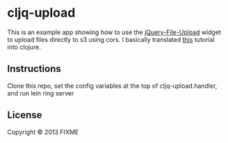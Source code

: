 # cljq-upload

This is an example app showing how to use the [jQuery-File-Upload](https://github.com/blueimp/jQuery-File-Upload) widget to upload files directly to s3 using cors. I basically translated [this](http://pjambet.github.com/blog/direct-upload-to-s3) tutorial into clojure.

## Instructions

Clone this repo, set the config variables at the top of cljq-upload.handler, and run 
      lein ring server

## License

Copyright © 2013 FIXME
